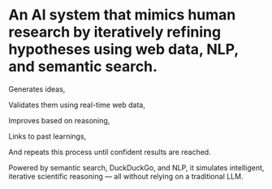 # An AI system that mimics human research by iteratively refining hypotheses using web data, NLP, and semantic search.

Generates ideas,

Validates them using real-time web data,

Improves based on reasoning,

Links to past learnings,

And repeats this process until confident results are reached.

Powered by semantic search, DuckDuckGo, and NLP, it simulates intelligent, iterative scientific reasoning — all without relying on a traditional LLM.

